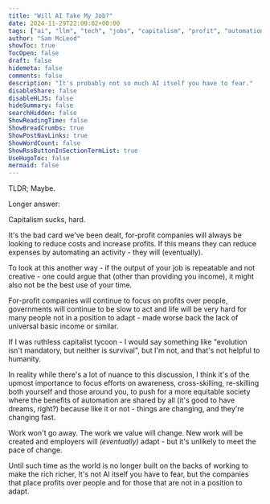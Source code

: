 ```yaml
---
title: "Will AI Take My Job?"
date: 2024-11-29T22:00:02+00:00
tags: ["ai", "llm", "tech", "jobs", "capitalism", "profit", "automation", "work", "economy"]
author: "Sam McLeod"
showToc: true
TocOpen: false
draft: false
hidemeta: false
comments: false
description: "It's probably not so much AI itself you have to fear."
disableShare: false
disableHLJS: false
hideSummary: false
searchHidden: false
ShowReadingTime: false
ShowBreadCrumbs: true
ShowPostNavLinks: true
ShowWordCount: false
ShowRssButtonInSectionTermList: true
UseHugoToc: false
mermaid: false
---
```


TLDR; Maybe.

Longer answer:

Capitalism sucks, hard.

It's the bad card we've been dealt, for-profit companies will always be looking to reduce costs and increase profits. If this means they can reduce expenses by automating an activity - they will (eventually).

To look at this another way - if the output of your job is repeatable and not creative - one could argue that (other than providing you income), it might also not be the best use of your time.

For-profit companies will continue to focus on profits over people, governments will continue to be slow to act and life will be very hard for many people not in a position to adapt - made worse back the lack of universal basic income or similar.

If I was ruthless capitalist tycoon - I would say something like "evolution isn't mandatory, but neither is survival", but I'm not, and that's not helpful to humanity.

In reality while there's a lot of nuance to this discussion, I think it's of the upmost importance to focus efforts on awareness, cross-skilling, re-skilling both yourself and those around you, to push for a more equitable society where the benefits of automation are shared by all (it's good to have dreams, right?) because like it or not - things are changing, and they're changing fast.

Work won't go away. The work we value will change. New work will be created and employers will _(eventually)_ adapt - but it's unlikely to meet the pace of change.

Until such time as the world is no longer built on the backs of working to make the rich richer, It's not AI itself you have to fear, but the companies that place profits over people and for those that are not in a position to adapt.
